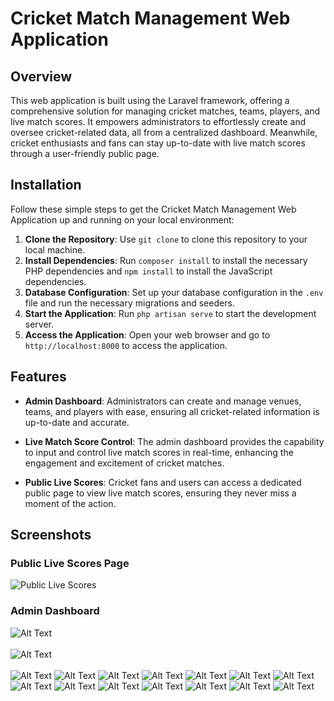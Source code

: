 # Cricket Match Management Web Application
## Overview

This web application is built using the Laravel framework, offering a comprehensive solution for managing cricket matches, teams, players, and live match scores. It empowers administrators to effortlessly create and oversee cricket-related data, all from a centralized dashboard. Meanwhile, cricket enthusiasts and fans can stay up-to-date with live match scores through a user-friendly public page.

## Installation

Follow these simple steps to get the Cricket Match Management Web Application up and running on your local environment:

1. **Clone the Repository**: Use `git clone` to clone this repository to your local machine.
2. **Install Dependencies**: Run `composer install` to install the necessary PHP dependencies and `npm install` to install the JavaScript dependencies.
3. **Database Configuration**: Set up your database configuration in the `.env` file and run the necessary migrations and seeders.
4. **Start the Application**: Run `php artisan serve` to start the development server.
5. **Access the Application**: Open your web browser and go to `http://localhost:8000` to access the application.

## Features

- **Admin Dashboard**: Administrators can create and manage venues, teams, and players with ease, ensuring all cricket-related information is up-to-date and accurate.

- **Live Match Score Control**: The admin dashboard provides the capability to input and control live match scores in real-time, enhancing the engagement and excitement of cricket matches.

- **Public Live Scores**: Cricket fans and users can access a dedicated public page to view live match scores, ensuring they never miss a moment of the action.

## Screenshots



### Public Live Scores Page

![Public Live Scores](./images/public-live-scores.png)













### Admin Dashboard
![Alt Text](./ss/1.png) <br> <br>
![Alt Text](./ss/2.png) <br> <br>
![Alt Text](./ss/3.png)
![Alt Text](./ss/4.png)
![Alt Text](./ss/5.png)
![Alt Text](./ss/6.png)
![Alt Text](./ss/7.png)
![Alt Text](./ss/1.png)
![Alt Text](./ss/1.png)
![Alt Text](./ss/1.png)
![Alt Text](./ss/1.png)
![Alt Text](./ss/1.png)
![Alt Text](./ss/1.png)
![Alt Text](./ss/1.png)
![Alt Text](./ss/1.png)
![Alt Text](./ss/1.png)
